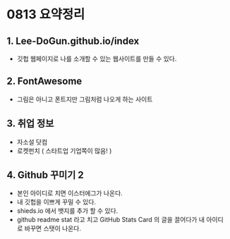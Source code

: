 # 0813 요약정리

## 1. Lee-DoGun.github.io/index

- 깃헙 웹페이지로 나를 소개할 수 있는 웹사이트를 만들 수 있다.

## 2. FontAwesome

- 그림은 아니고 폰트지만 그림처럼 나오게 하는 사이트

## 3. 취업 정보

- 자소설 닷컴
- 로켓펀치 ( 스타트업 기업쪽이 많음! )

## 4. Github 꾸미기 2

- 본인 아이디로 치면 이스터에그가 나온다.
- 내 깃헙을 이쁘게 꾸밀 수 있다.
- shieds.io 에서 뱃지를 추가 할 수 있다.
- github readme stat 라고 치고 GitHub Stats Card 의 글을 끌어다가 내 아이디로 바꾸면 스탯이 나온다.